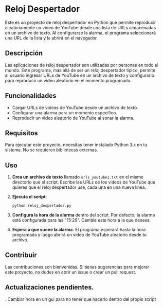 # Reloj Despertador

Este es un proyecto de reloj despertador en Python que permite reproducir aleatoriamente un video de YouTube desde una lista de URLs almacenadas en un archivo de texto. Al configurarse la alarma, el programa seleccionará una URL de la lista y la abrirá en el navegador.

## Descripción

Las aplicaciones de reloj despertador son utilizadas por personas en todo el mundo. Este programa, más allá de ser un reloj despertador típico, permite al usuario ingresar URLs de YouTube en un archivo de texto y configurarlo para reproducir un video aleatorio en el momento programado.

## Funcionalidades

- Cargar URLs de videos de YouTube desde un archivo de texto.
- Configurar una alarma para un momento específico.
- Reproducir un video aleatorio de YouTube al sonar la alarma.

## Requisitos

Para ejecutar este proyecto, necesitas tener instalado Python 3.x en tu sistema. No se requieren bibliotecas externas.

## Uso

1. **Crea un archivo de texto** llamado `urls_youtube1.txt` en el mismo directorio que el script. Escribe las URLs de los videos de YouTube que quieres que el reloj despertador use, cada una en una nueva línea.

2. **Ejecuta el script**:

   ```bash
   python reloj_despertador.py
   
   ```
3. **Configura la hora de la alarma** dentro del script. Por defecto, la alarma está configurada para las "15:26". Cambia esta hora a la que desees.

4. **Espera a que suene la alarma.** El programa esperará hasta la hora programada y luego abrirá un video de YouTube aleatorio desde tu archivo.

## Contribuir
Las contribuciones son bienvenidas. Si tienes sugerencias para mejorar este proyecto, no dudes en abrir un issue o crear un pull request.

## Actualizaciones pendientes. 
  . Cambiar hora en un gui para no tener que hacerlo dentro del propio script
